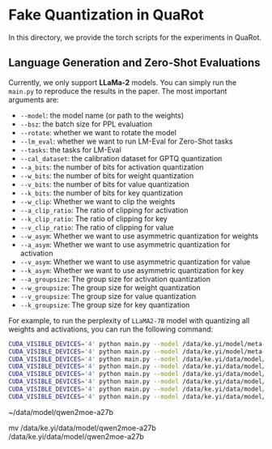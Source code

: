 # Fake Quantization in QuaRot


In this directory, we provide the torch scripts for the experiments in QuaRot. 


## Language Generation and Zero-Shot Evaluations

Currently, we only support **LLaMa-2** models. You can simply run the `main.py` to reproduce the results in the paper. The most important arguments are:

- `--model`: the model name (or path to the weights)
- `--bsz`: the batch size for PPL evaluation
- `--rotate`: whether we want to rotate the model
- `--lm_eval`: whether we want to run LM-Eval for Zero-Shot tasks
- `--tasks`: the tasks for LM-Eval
- `--cal_dataset`: the calibration dataset for GPTQ quantization
- `--a_bits`: the number of bits for activation quantization
- `--w_bits`: the number of bits for weight quantization
- `--v_bits`: the number of bits for value quantization
- `--k_bits`: the number of bits for key quantization
- `--w_clip`: Whether we want to clip the weights
- `--a_clip_ratio`: The ratio of clipping for activation
- `--k_clip_ratio`: The ratio of clipping for key
- `--v_clip_ratio`: The ratio of clipping for value
- `--w_asym`: Whether we want to use asymmetric quantization for weights
- `--a_asym`: Whether we want to use asymmetric quantization for activation
- `--v_asym`: Whether we want to use asymmetric quantization for value
- `--k_asym`: Whether we want to use asymmetric quantization for key
- `--a_groupsize`: The group size for activation quantization
- `--w_groupsize`: The group size for weight quantization
- `--v_groupsize`: The group size for value quantization
- `--k_groupsize`: The group size for key quantization
  
For example, to run the perplexity of `LLaMA2-7B` model with quantizing all weights and activations, you can run the following command:

```bash
CUDA_VISIBLE_DEVICES='4' python main.py --model /data/ke.yi/model/meta-llama/Meta-Llama-3-8B  --rotate --a_bits 4 --v_bits 16 --k_bits 16 --w_bits 4 --w_clip --save_qmodel_path quant_Meta-Llama-3-8B
CUDA_VISIBLE_DEVICES='4' python main.py --model /data/ke.yi/model/meta-llama/Meta-Llama-3-8B  --rotate --a_bits 16 --v_bits 16 --k_bits 16 --w_bits 16 --w_clip
CUDA_VISIBLE_DEVICES='4' python main.py --model /data/ke.yi/data/model/qwen2moe-a27b --rotate --a_bits 4 --v_bits 16 --k_bits 16 --w_bits 4 --w_clip --save_qmodel_path quant_qwen2moe-a27b
CUDA_VISIBLE_DEVICES='4' python main.py --model /data/ke.yi/data/model/qwen2moe-a27b --rotate --a_bits 16 --v_bits 16 --k_bits 16 --w_bits 16 --w_clip --save_qmodel_path quant_qwen2moe-a27b
CUDA_VISIBLE_DEVICES='4' python main.py --model /data/ke.yi/data/model/Qwen2-7B-Instruct --rotate --a_bits 16 --v_bits 16 --k_bits 16 --w_bits 16 --w_clip
CUDA_VISIBLE_DEVICES='4' python main.py --model /data/ke.yi/data/model/Qwen2-7B-Instruct --rotate --a_bits 4 --v_bits 16 --k_bits 16 --w_bits 4 --w_clip --save_qmodel_path quant_Qwen2-7B-Instruct
CUDA_VISIBLE_DEVICES='4' python main.py --model /data/ke.yi/data/model/Qwen2-7B-Instruct --a_bits 16 --v_bits 16 --k_bits 16 --w_bits 16 --w_clip
CUDA_VISIBLE_DEVICES='4' python main.py --model /data/ke.yi/data/model/qwen2moe-a27b --rotate --a_bits 16 --v_bits 16 --k_bits 16 --w_bits 16 --w_clip
```
~/data/model/qwen2moe-a27b

mv /data/ke.yi/data/model/qwen2moe-a27b /data/ke.yi/data/model/qwen2moe-a27b

